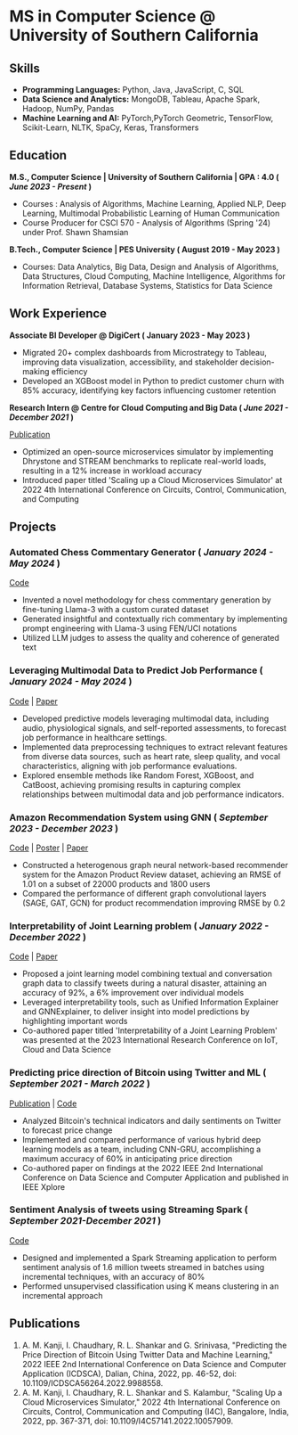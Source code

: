 # MS in Computer Science @ University of Southern California

## Skills 
- **Programming Languages:** Python, Java, JavaScript, C, SQL
- **Data Science and Analytics:** MongoDB, Tableau, Apache Spark, Hadoop, NumPy, Pandas
- **Machine Learning and AI:** PyTorch,PyTorch Geometric, TensorFlow, Scikit-Learn, NLTK, SpaCy, Keras, Transformers

## Education
**M.S., Computer Science | University of Southern California | GPA : 4.0 ( _June 2023 - Present_ )**			        		
- Courses : Analysis of Algorithms, Machine Learning, Applied NLP, Deep Learning, Multimodal Probabilistic Learning of Human Communication
- Course Producer for CSCI 570 - Analysis of Algorithms (Spring '24) under Prof. Shawn Shamsian

**B.Tech., Computer Science | PES University ( August 2019 - May 2023 )**
- Courses: Data Analytics, Big Data, Design and Analysis of Algorithms, Data Structures, Cloud Computing, Machine Intelligence, Algorithms for Information Retrieval, Database Systems, Statistics for Data Science

## Work Experience
**Associate BI Developer @ DigiCert ( January 2023 - May 2023 )**
-	Migrated 20+ complex dashboards from Microstrategy to Tableau, improving data visualization, accessibility, and stakeholder decision-making efficiency
-	Developed an XGBoost model in Python to predict customer churn with 85% accuracy, identifying key factors influencing customer retention



**Research Intern @ Centre for Cloud Computing and Big Data ( _June 2021 - December 2021_ )**

[Publication](https://ieeexplore.ieee.org/abstract/document/10057909)
-	Optimized an open-source microservices simulator by implementing Dhrystone and STREAM benchmarks to replicate real-world loads, resulting in a 12% increase in workload accuracy
-	Introduced paper titled 'Scaling up a Cloud Microservices Simulator' at 2022 4th International Conference on Circuits, Control, Communication, and Computing


## Projects

### Automated Chess Commentary Generator 	( _January 2024 - May 2024_ )
[Code](https://github.com/abdulmk787/ChessCommentary)
-	Invented a novel methodology for chess commentary generation by fine-tuning Llama-3 with a custom curated dataset
-	Generated insightful and contextually rich commentary by implementing prompt engineering with Llama-3 using FEN/UCI notations
-	Utilized LLM judges to assess the quality and coherence of generated text


### Leveraging Multimodal Data to Predict Job Performance ( _January 2024 - May 2024_ )
[Code](https://github.com/abdulmk787/CS535-Project) |
[Paper](https://github.com/abdulmk787/CS535-Project/blob/main/Paper.pdf)
- Developed predictive models leveraging multimodal data, including audio, physiological signals, and self-reported assessments, to forecast job performance in healthcare settings.
- Implemented data preprocessing techniques to extract relevant features from diverse data sources, such as heart rate, sleep quality, and vocal characteristics, aligning with job performance evaluations.
- Explored ensemble methods like Random Forest, XGBoost, and CatBoost, achieving promising results in capturing complex relationships between multimodal data and job performance indicators.

### Amazon Recommendation System using GNN ( _September 2023 - December 2023_ )
[Code](https://github.com/aiden200/ARS) |
[Poster](https://github.com/abdulmk787/abdulmk787.github.io/assets/55476136/fc6d3604-4423-4a5c-ab71-03500e9d8c5e) |
[Paper](https://github.com/aiden200/ARS/blob/main/ML567___Final_Project.pdf)
-	Constructed a heterogenous graph neural network-based recommender system for the Amazon Product Review dataset, achieving an RMSE of 1.01 on a subset of 22000 products and 1800 users
-	Compared the performance of different graph convolutional layers (SAGE, GAT, GCN) for product recommendation improving RMSE by 0.2

### Interpretability of Joint Learning problem ( _January 2022 - December 2022_ )
[Code](https://github.com/abdulmk787/Interpretability-of-Joint-Learning-Problem) |
[Paper](https://github.com/abdulmk787/Interpretability-of-Joint-Learning-Problem/blob/main/IRCICD_2023_22.pdf)

-	Proposed a joint learning model combining textual and conversation graph data to classify tweets during a natural disaster, attaining an accuracy of 92%, a 6% improvement over individual models
-	Leveraged interpretability tools, such as Unified Information Explainer and GNNExplainer, to deliver insight into model predictions by highlighting important words
- Co-authored paper titled 'Interpretability of a Joint Learning Problem' was presented at the 2023 International Research Conference on IoT, Cloud and Data Science

### Predicting price direction of Bitcoin using Twitter and ML ( _September 2021 - March 2022_ )
[Publication](https://ieeexplore.ieee.org/abstract/document/9988558) |
[Code](https://github.com/abdulmk787/twitterVsCryptocurrency)

-	Analyzed Bitcoin's technical indicators and daily sentiments on Twitter to forecast price change
-	Implemented and compared performance of various hybrid deep learning models as a team, including CNN-GRU, accomplishing a maximum accuracy of 60% in anticipating price direction
-	Co-authored paper on findings at the 2022 IEEE 2nd International Conference on Data Science and Computer Application and published in IEEE Xplore

### Sentiment Analysis of tweets using Streaming Spark ( _September 2021-December 2021_ )
[Code](https://github.com/rithikashankar/BD_007_143__190_387/tree/main)
-	Designed and implemented a Spark Streaming application to perform sentiment analysis of 1.6 million tweets streamed in batches using incremental techniques, with an accuracy of 80%
-	Performed unsupervised classification using K means clustering in an incremental approach

## Publications
1. A. M. Kanji, I. Chaudhary, R. L. Shankar and G. Srinivasa, "Predicting the Price Direction of Bitcoin Using Twitter Data and Machine Learning," 2022 IEEE 2nd International Conference on Data Science and Computer Application (ICDSCA), Dalian, China, 2022, pp. 46-52, doi: 10.1109/ICDSCA56264.2022.9988558.
2. A. M. Kanji, I. Chaudhary, R. L. Shankar and S. Kalambur, "Scaling Up a Cloud Microservices Simulator," 2022 4th International Conference on Circuits, Control, Communication and Computing (I4C), Bangalore, India, 2022, pp. 367-371, doi: 10.1109/I4C57141.2022.10057909.
